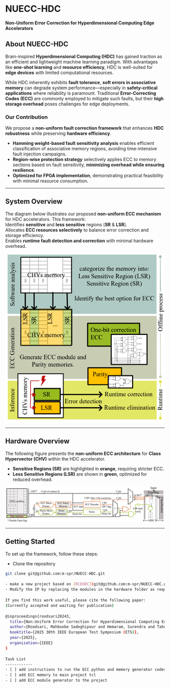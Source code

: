 # **NUECC-HDC**  
**Non-Uniform Error Correction for Hyperdimensional Computing Edge Accelerators**  

## About NUECC-HDC  

Brain-inspired **Hyperdimensional Computing (HDC)** has gained traction as an efficient and lightweight machine learning paradigm. With advantages like **one-shot learning** and **resource efficiency**, HDC is well-suited for **edge devices** with limited computational resources.  

While HDC inherently exhibits **fault tolerance**, **soft errors in associative memory** can degrade system performance—especially in **safety-critical applications** where reliability is paramount. Traditional **Error-Correcting Codes (ECC)** are commonly employed to mitigate such faults, but their **high storage overhead** poses challenges for edge deployments.  

### **Our Contribution**  
We propose a **non-uniform fault correction framework** that enhances **HDC robustness** while preserving **hardware efficiency**.  

-  **Hamming weight-based fault sensitivity analysis** enables efficient classification of associative memory regions, avoiding time-intensive fault injection campaigns.  
-  **Region-wise protection strategy** selectively applies ECC to memory sections based on fault sensitivity, **minimizing overhead while ensuring resilience**.  
-  **Optimized for FPGA implementation**, demonstrating practical feasibility with minimal resource consumption.  

---

## **System Overview**  

The diagram below illustrates our proposed **non-uniform ECC mechanism** for HDC accelerators. This framework:  
 Identifies **sensitive** and **less sensitive** regions (**SR** & **LSR**).  
 Allocates **ECC resources selectively** to balance error correction and storage efficiency.  
 Enables **runtime fault detection and correction** with minimal hardware overhead.  

![System Overview](images/system_overview.png)   

---

## **Hardware Overview**  

The following figure presents the **non-uniform ECC architecture** for **Class Hypervector (CHV)** within the HDC accelerator.  
- **Sensitive Regions (SR)** are highlighted in **orange**, requiring stricter ECC.  
- **Less Sensitive Regions (LSR)** are shown in **green**, optimized for reduced overhead.  

![Hardware Overview](images/hardware_architecture.png)  

---

## **Getting Started**  

To set up the framework, follow these steps:  

- Clone the repository  
```bash
git clone git@github.com:m-spr/NUECC-HDC.git

- make a new project based on [RCEHDC](git@github.com:m-spr/NUECC-HDC.git) 
- Modify the IP by replacing the modules in the hardware folder as required.

If you find this work useful, please cite the following paper:
(Currently accepted and waiting for publication)

@inproceedings{roodsari20243,
  title={Non-Uniform Error Correction for Hyperdimensional Computing Edge Accelerators},
  author={Roodsari, Mahboobe Sadeghipour and Hemaram, Surendra and Tahoori, Mehdi},
  booktitle={2025 30th IEEE European Test Symposium (ETS)},
  year={2025},
  organization={IEEE}
}

Task List
------------
- [ ] add instructions to run the ECC python and memory generator codes
- [ ] add ECC memory to main project tcl
- [ ] add ECC module generator to the project

